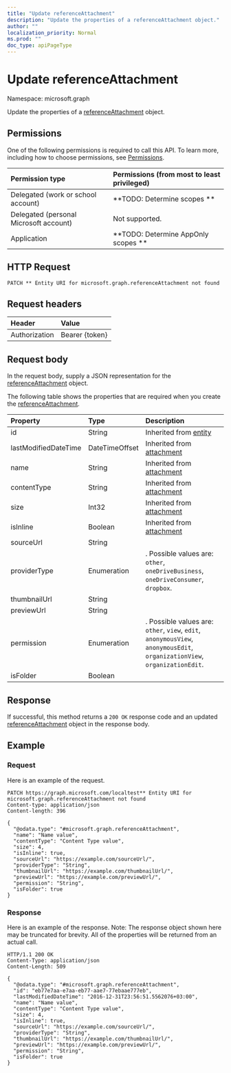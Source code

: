 ```yaml
---
title: "Update referenceAttachment"
description: "Update the properties of a referenceAttachment object."
author: ""
localization_priority: Normal
ms.prod: ""
doc_type: apiPageType
---
```


# Update referenceAttachment

Namespace: microsoft.graph

Update the properties of a [referenceAttachment](../resources/referenceattachment.md) object.

## Permissions
One of the following permissions is required to call this API. To learn more, including how to choose permissions, see [Permissions](/concepts/permissions-reference.md).

|Permission type|Permissions (from most to least privileged)|
|:---|:---|
|Delegated (work or school account)|**TODO: Determine scopes **|
|Delegated (personal Microsoft account)|Not supported.|
|Application|**TODO: Determine AppOnly scopes **|

## HTTP Request
<!-- {
  "blockType": "ignored"
}
-->
``` http
PATCH ** Entity URI for microsoft.graph.referenceAttachment not found
```

## Request headers
|Header|Value|
|:---|:---|
|Authorization|Bearer {token}|

## Request body
In the request body, supply a JSON representation for the [referenceAttachment](../resources/referenceattachment.md) object.

The following table shows the properties that are required when you create the [referenceAttachment](../resources/referenceattachment.md).

|Property|Type|Description|
|:---|:---|:---|
|id|String| Inherited from [entity](../resources/entity.md)|
|lastModifiedDateTime|DateTimeOffset| Inherited from [attachment](../resources/attachment.md)|
|name|String| Inherited from [attachment](../resources/attachment.md)|
|contentType|String| Inherited from [attachment](../resources/attachment.md)|
|size|Int32| Inherited from [attachment](../resources/attachment.md)|
|isInline|Boolean| Inherited from [attachment](../resources/attachment.md)|
|sourceUrl|String||
|providerType|Enumeration|. Possible values are: `other`, `oneDriveBusiness`, `oneDriveConsumer`, `dropbox`.|
|thumbnailUrl|String||
|previewUrl|String||
|permission|Enumeration|. Possible values are: `other`, `view`, `edit`, `anonymousView`, `anonymousEdit`, `organizationView`, `organizationEdit`.|
|isFolder|Boolean||



## Response
If successful, this method returns a `200 OK` response code and an updated [referenceAttachment](../resources/referenceattachment.md) object in the response body.

## Example

### Request
Here is an example of the request.
<!-- {
  "blockType": "request",
  "name": "update_referenceattachment"
}
-->
``` http
PATCH https://graph.microsoft.com/localtest** Entity URI for microsoft.graph.referenceAttachment not found
Content-type: application/json
Content-length: 396

{
  "@odata.type": "#microsoft.graph.referenceAttachment",
  "name": "Name value",
  "contentType": "Content Type value",
  "size": 4,
  "isInline": true,
  "sourceUrl": "https://example.com/sourceUrl/",
  "providerType": "String",
  "thumbnailUrl": "https://example.com/thumbnailUrl/",
  "previewUrl": "https://example.com/previewUrl/",
  "permission": "String",
  "isFolder": true
}
```

### Response
Here is an example of the response. Note: The response object shown here may be truncated for brevity. All of the properties will be returned from an actual call.
<!-- {
  "blockType": "response",
  "truncated": true
}
-->
``` http
HTTP/1.1 200 OK
Content-Type: application/json
Content-Length: 509

{
  "@odata.type": "#microsoft.graph.referenceAttachment",
  "id": "eb77e7aa-e7aa-eb77-aae7-77ebaae777eb",
  "lastModifiedDateTime": "2016-12-31T23:56:51.5562076+03:00",
  "name": "Name value",
  "contentType": "Content Type value",
  "size": 4,
  "isInline": true,
  "sourceUrl": "https://example.com/sourceUrl/",
  "providerType": "String",
  "thumbnailUrl": "https://example.com/thumbnailUrl/",
  "previewUrl": "https://example.com/previewUrl/",
  "permission": "String",
  "isFolder": true
}
```

